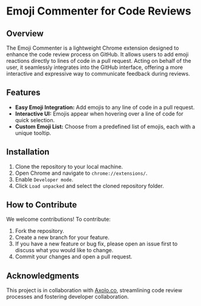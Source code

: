# Emoji Commenter for Code Reviews

## Overview

The Emoji Commenter is a lightweight Chrome extension designed to enhance the code review process on GitHub. It allows users to add emoji reactions directly to lines of code in a pull request. Acting on behalf of the user, it seamlessly integrates into the GitHub interface, offering a more interactive and expressive way to communicate feedback during reviews.

## Features

- **Easy Emoji Integration:** Add emojis to any line of code in a pull request.
- **Interactive UI:** Emojis appear when hovering over a line of code for quick selection.
- **Custom Emoji List:** Choose from a predefined list of emojis, each with a unique tooltip.

## Installation

1. Clone the repository to your local machine.
2. Open Chrome and navigate to `chrome://extensions/`.
3. Enable `Developer mode`.
4. Click `Load unpacked` and select the cloned repository folder.

## How to Contribute

We welcome contributions! To contribute:

1. Fork the repository.
2. Create a new branch for your feature.
3. If you have a new feature or bug fix, please open an issue first to discuss what you would like to change.
4. Commit your changes and open a pull request.

## Acknowledgments

This project is in collaboration with [Axolo.co](https://axolo.co), streamlining code review processes and fostering developer collaboration.

